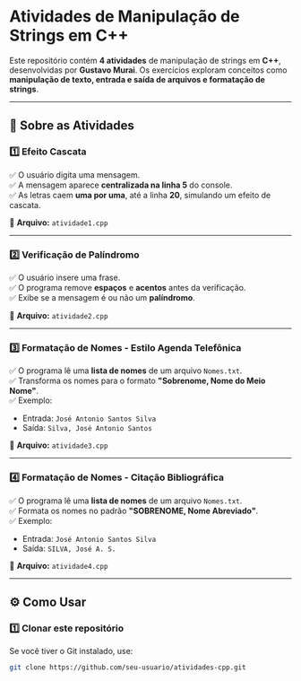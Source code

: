 # **Atividades de Manipulação de Strings em C++**  
Este repositório contém **4 atividades** de manipulação de strings em **C++**, desenvolvidas por **Gustavo Murai**. Os exercícios exploram conceitos como **manipulação de texto, entrada e saída de arquivos e formatação de strings**.  

---

## **📌 Sobre as Atividades**  

### **1️⃣ Efeito Cascata**  
✅ O usuário digita uma mensagem.  
✅ A mensagem aparece **centralizada na linha 5** do console.  
✅ As letras caem **uma por uma**, até a linha **20**, simulando um efeito de cascata.  

📄 **Arquivo:** `atividade1.cpp`  

---

### **2️⃣ Verificação de Palíndromo**  
✅ O usuário insere uma frase.  
✅ O programa remove **espaços** e **acentos** antes da verificação.  
✅ Exibe se a mensagem é ou não um **palíndromo**.  

📄 **Arquivo:** `atividade2.cpp`  

---

### **3️⃣ Formatação de Nomes - Estilo Agenda Telefônica**  
✅ O programa lê uma **lista de nomes** de um arquivo `Nomes.txt`.  
✅ Transforma os nomes para o formato **"Sobrenome, Nome do Meio Nome"**.  
✅ Exemplo:  
   - Entrada: `José Antonio Santos Silva`  
   - Saída: `Silva, José Antonio Santos`  

📄 **Arquivo:** `atividade3.cpp`  

---

### **4️⃣ Formatação de Nomes - Citação Bibliográfica**  
✅ O programa lê uma **lista de nomes** de um arquivo `Nomes.txt`.  
✅ Formata os nomes no padrão **"SOBRENOME, Nome Abreviado"**.  
✅ Exemplo:  
   - Entrada: `José Antonio Santos Silva`  
   - Saída: `SILVA, José A. S.`  

📄 **Arquivo:** `atividade4.cpp`  

---

## **⚙️ Como Usar**  

### **1️⃣ Clonar este repositório**  
Se você tiver o Git instalado, use:  
```sh
git clone https://github.com/seu-usuario/atividades-cpp.git

